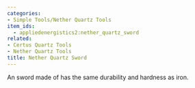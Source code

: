 ```yaml
---
categories:
- Simple Tools/Nether Quartz Tools
item_ids:
  - appliedenergistics2:nether_quartz_sword
related:
- Certus Quartz Tools
- Nether Quartz Tools
title: Nether Quartz Sword
---
```


An sword made of <ItemLink id="minecraft:quartz"/> has the
same durability and hardness as iron.

<RecipeFor id="appliedenergistics2:nether_quartz_sword"/>
